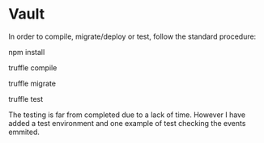 # Vault

In order to compile, migrate/deploy or test, follow the standard procedure:

npm install

truffle compile

truffle migrate

truffle test

The testing is far from completed due to a lack of time. However I have added a test environment and one example of test checking the events emmited.
